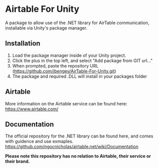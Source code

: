 # Airtable For Unity
A package to allow use of the .NET library for AirTable communication, installable via Unity's package manager.

## Installation
1) Load the package manager inside of your Unity project.
2) Click the plus in the top left, and select "Add package from GIT url..."
3) When prompted, paste the repository URL (https://github.com/jbengey/AirTable-For-Unity.git)
4) The package and required .DLL will install in your packages folder

## Airtable
More information on the Airtable service can be found here: https://www.airtable.com/

## Documentation
The official repository for the .NET library can be found here, and comes with guidence and use exmaples. 
https://github.com/ngocnicholas/airtable.net/wiki/Documentation

**Please note this repository has no relation to Airtable, their service or their brand.**
